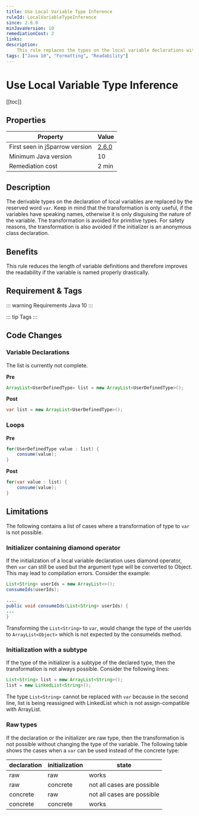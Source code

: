```yaml
---
title: Use Local Variable Type Inference
ruleId: LocalVariableTypeInference
since: 2.6.0
minJavaVersion: 10
remediationCost: 2
links:
description:
    This rule replaces the types on the local variable declarations with the reserved word var introduced in Java 10.
tags: ["Java 10", "Formatting", "Readability"]
---
```


# Use Local Variable Type Inference

[[toc]]

## Properties

<RuleProperties />

| Property                        | Value |
| ------------------------------- | ----- |
| First seen in jSparrow version  | [2.6.0](/eclipse/release-notes.html#_2-6-0)   |
| Minimum Java version            | 10   |
| Remediation cost                | 2 min |

## Description

The derivable types on the declaration of local variables are replaced by the reserved word `var`.
Keep in mind that the transformation is only useful, if the variables have speaking names, otherwise it is only disguising the nature of the variable.
The transformation is avoided for primitive types. For safety reasons, the transformation is also avoided if the initializer is an anonymous class declaration.

## Benefits

This rule reduces the length of variable definitions and therefore  improves the readability if the variable is named properly drastically.

## Requirement & Tags

::: warning Requirements
Java 10
:::

::: tip Tags
<TagLinks />
:::

## Code Changes

### Variable Declarations

The list is currently not complete.

__Pre__

``` java
ArrayList<UserDefinedType> list = new ArrayList<UserDefinedType>();
```
__Post__

``` java
var list = new ArrayList<UserDefinedType>();
```

### Loops

__Pre__

``` java
for(UserDefinedType value : list) {
    consume(value);
}
```

__Post__

``` java
for(var value : list) {
    consume(value);
}
```

## Limitations

The following contains a list of cases where a transformation of type to `var` is not possible.

### Initializer containing  diamond operator
If the initialization of a local variable declaration uses diamond operator, then `var` can still be used but the argument type will be converted to Object. This may lead to compilation errors. Consider the example:

``` java
List<String> userIds = new ArrayList<>();
consumeIds(userIds);

....
public void consumeIds(List<String> userIds) {
...
}
```

Transforming the `List<String>` to `var`, would change the type of the userIds to `ArrayList<Object>` which is not expected by the consumeIds method.

### Initialization with a subtype
If the type of the initializer is a subtype of the declared type, then the transformation is not always possible. Consider the following lines:

``` java
List<String> list = new ArrayList<String>();
list = new LinkedList<String>();
```
The type `List<String>` cannot be replaced with `var` because in the second line, list is being reassigned with LinkedList which is not assign-compatible with ArrayList.

### Raw types
If the declaration or the initializer are raw type, then the transformation is not possible without changing the type of the variable. The following table shows the cases when a `var` can be used instead of the concrete type:

|declaration|initialization|state|
|-|-|-|
|raw|raw| works|
|raw|concrete|not all cases are possible |
|concrete|raw|not all cases are possible |
|concrete|concrete|works |

<VersionNotice />


